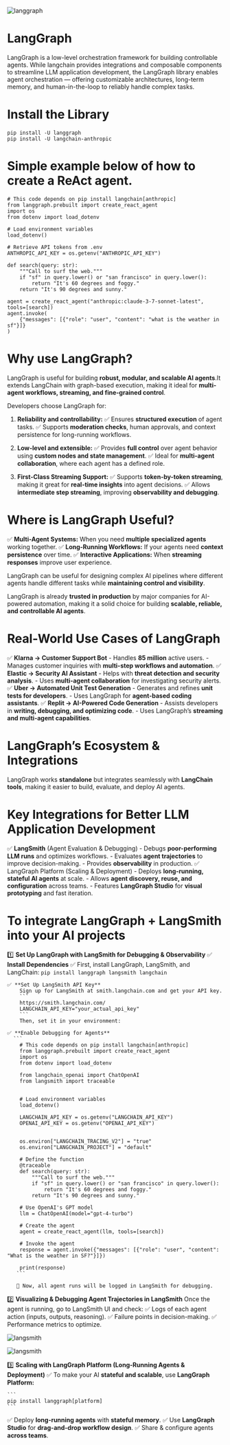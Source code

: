 ![langgraph](image/langgraph.png)

# LangGraph
LangGraph is a low-level orchestration framework for building controllable agents.
While langchain provides integrations and composable components to streamline LLM application development, the LangGraph library enables agent orchestration — offering customizable architectures, long-term memory, and human-in-the-loop to reliably handle complex tasks.

# Install the Library
```
pip install -U langgraph
pip install -U langchain-anthropic
```

# Simple example below of how to create a ReAct agent.

```
# This code depends on pip install langchain[anthropic]
from langgraph.prebuilt import create_react_agent
import os
from dotenv import load_dotenv

# Load environment variables
load_dotenv()

# Retrieve API tokens from .env
ANTHROPIC_API_KEY = os.getenv("ANTHROPIC_API_KEY")

def search(query: str):
    """Call to surf the web."""
    if "sf" in query.lower() or "san francisco" in query.lower():
        return "It's 60 degrees and foggy."
    return "It's 90 degrees and sunny."

agent = create_react_agent("anthropic:claude-3-7-sonnet-latest", tools=[search])
agent.invoke(
    {"messages": [{"role": "user", "content": "what is the weather in sf"}]}
)
```

# Why use LangGraph?
LangGraph is useful for building **robust, modular, and scalable AI agents**.It extends LangChain with graph-based execution, making it ideal for **multi-agent workflows, streaming, and fine-grained control**.

Developers choose LangGraph for:

1. **Reliability and controllability:** 
    ✅ Ensures **structured execution** of agent tasks.
    ✅ Supports **moderation checks**, human approvals, and context persistence for long-running workflows.

2. **Low-level and extensible:** 
    ✅ Provides **full control** over agent behavior using **custom nodes and state management**.
    ✅ Ideal for **multi-agent collaboration**, where each agent has a defined role.

3. **First-Class Streaming Support:**
    ✅ Supports **token-by-token streaming**, making it great for **real-time insights** into agent decisions.
    ✅ Allows **intermediate step streaming**, improving **observability and debugging**.

# Where is LangGraph Useful?

✅ **Multi-Agent Systems:** When you need **multiple specialized agents** working together.
✅ **Long-Running Workflows:** If your agents need **context persistence** over time.
✅ **Interactive Applications:** When **streaming responses** improve user experience.

LangGraph can be useful for designing complex AI pipelines where different agents handle different tasks while **maintaining control and visibility**. 

LangGraph is already **trusted in production** by major companies for AI-powered automation, making it a solid choice for building **scalable, reliable, and controllable AI agents**.

# Real-World Use Cases of LangGraph

✅ **Klarna → Customer Support Bot**
    - Handles **85 million** active users.
    - Manages customer inquiries with **multi-step workflows and automation**.
✅ **Elastic → Security AI Assistant**
    - Helps with **threat detection and security analysis**.
    - Uses **multi-agent collaboration** for investigating security alerts.
✅ **Uber → Automated Unit Test Generation**
    - Generates and refines **unit tests for developers**.
    - Uses LangGraph for **agent-based coding assistants**.
✅ **Replit → AI-Powered Code Generation**
    - Assists developers in **writing, debugging, and optimizing code**.
    - Uses LangGraph’s **streaming and multi-agent capabilities**.

# LangGraph’s Ecosystem & Integrations
LangGraph works **standalone** but integrates seamlessly with **LangChain tools**, making it easier to build, evaluate, and deploy AI agents.

# Key Integrations for Better LLM Application Development

✅ **LangSmith** (Agent Evaluation & Debugging)
    - Debugs **poor-performing LLM runs** and optimizes workflows.
    - Evaluates **agent trajectories** to improve decision-making.
    - Provides **observability** in production.
✅ LangGraph Platform (Scaling & Deployment)
    - Deploys **long-running, stateful AI agents** at scale.
    - Allows **agent discovery, reuse, and configuration** across teams.
    - Features **LangGraph Studio** for **visual prototyping** and fast iteration.

# To integrate LangGraph + LangSmith into your AI projects

1️⃣ **Set Up LangGraph with LangSmith for Debugging & Observability**
    ✅ **Install Dependencies**
        ✅ First, install LangGraph, LangSmith, and LangChain:
        ```
        pip install langgraph langsmith langchain
        ```
    
    ✅ **Set Up LangSmith API Key**
        Sign up for LangSmith at smith.langchain.com and get your API key.
        ```
        https://smith.langchain.com/
        LANGCHAIN_API_KEY="your_actual_api_key"
        ```
        Then, set it in your environment:
    
    ✅ **Enable Debugging for Agents**
      ```
        # This code depends on pip install langchain[anthropic]
        from langgraph.prebuilt import create_react_agent
        import os
        from dotenv import load_dotenv

        from langchain_openai import ChatOpenAI
        from langsmith import traceable


        # Load environment variables
        load_dotenv()

        LANGCHAIN_API_KEY = os.getenv("LANGCHAIN_API_KEY")
        OPENAI_API_KEY = os.getenv("OPENAI_API_KEY")


        os.environ["LANGCHAIN_TRACING_V2"] = "true"
        os.environ["LANGCHAIN_PROJECT"] = "default"

        # Define the function
        @traceable
        def search(query: str):
            """Call to surf the web."""
            if "sf" in query.lower() or "san francisco" in query.lower():
                return "It's 60 degrees and foggy."
            return "It's 90 degrees and sunny."

        # Use OpenAI's GPT model
        llm = ChatOpenAI(model="gpt-4-turbo")

        # Create the agent
        agent = create_react_agent(llm, tools=[search])

        # Invoke the agent
        response = agent.invoke({"messages": [{"role": "user", "content": "What is the weather in SF?"}]})

        print(response)
       ```

       🔹 Now, all agent runs will be logged in LangSmith for debugging.

2️⃣ **Visualizing & Debugging Agent Trajectories in LangSmith**
Once the agent is running, go to LangSmith UI and check:
✅ Logs of each agent action (inputs, outputs, reasoning).
✅ Failure points in decision-making.
✅ Performance metrics to optimize.

![langsmith](image/langsmith.png)

![langsmith](image/langsmith-1.png)


3️⃣ **Scaling with LangGraph Platform (Long-Running Agents & Deployment)**
    ✅ To make your AI **stateful and scalable**, use **LangGraph Platform:**

    ```
    pip install langgraph[platform]
    ```

✅ Deploy **long-running agents** with **stateful memory**.
✅ Use **LangGraph Studio** for **drag-and-drop workflow design**.
✅ Share & configure agents **across teams**.




